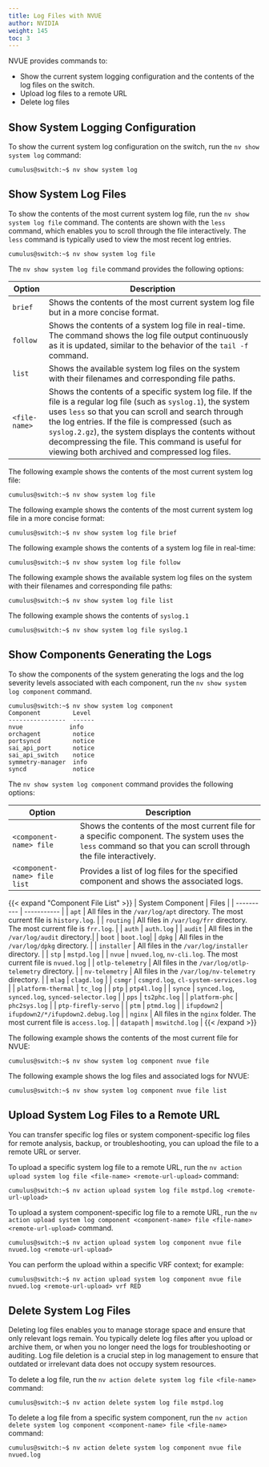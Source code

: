 ```yaml
---
title: Log Files with NVUE
author: NVIDIA
weight: 145
toc: 3
---
```

NVUE provides commands to:
- Show the current system logging configuration and the contents of the log files on the switch.
- Upload log files to a remote URL
- Delete log files

## Show System Logging Configuration

To show the current system log configuration on the switch, run the `nv show system log` command:

```
cumulus@switch:~$ nv show system log
```

## Show System Log Files

To show the contents of the most current system log file, run the `nv show system log file` command. The contents are shown with the `less` command, which enables you to scroll through the file interactively. The `less` command is typically used to view the most recent log entries.

```
cumulus@switch:~$ nv show system log file
```

The `nv show system log file` command provides the following options:

| Option  | Description |
| ------- | ----------- |
| `brief` | Shows the contents of the most current system log file but in a more concise format. |
| `follow`| Shows the contents of a system log file in real-time.  The command shows the log file output continuously as it is updated, similar to the behavior of the `tail -f` command.|
| `list` |  Shows the available system log files on the system with their filenames and corresponding file paths. |
| `<file-name>`|  Shows the contents of a specific system log file. If the file is a regular log file (such as `syslog.1`), the system uses `less` so that you can scroll and search through the log entries. If the file is compressed (such as `syslog.2.gz`), the system displays the contents without decompressing the file. This command is useful for viewing both archived and compressed log files.|

The following example shows the contents of the most current system log file:

```
cumulus@switch:~$ nv show system log file
```

The following example shows the contents of the most current system log file in a more concise format:

```
cumulus@switch:~$ nv show system log file brief
```

The following example shows the contents of a system log file in real-time:

```
cumulus@switch:~$ nv show system log file follow
```

The following example shows the available system log files on the system with their filenames and corresponding file paths:

```
cumulus@switch:~$ nv show system log file list
```

The following example shows the contents of `syslog.1`

```
cumulus@switch:~$ nv show system log file syslog.1
```

## Show Components Generating the Logs

To show the components of the system generating the logs and the log severity levels associated with each component, run the `nv show system log component` command.

```
cumulus@switch:~$ nv show system log component 
Component         Level 
----------------  ------ 
nvue             info  
orchagent         notice 
portsyncd         notice 
sai_api_port      notice 
sai_api_switch    notice 
symmetry-manager  info  
syncd             notice
```

The `nv show system log component` command provides the following options:

| Option  | Description |
| ------- | ----------- |
| `<component-name> file` | Shows the contents of the most current file for a specific component. The system uses the `less` command so that you can scroll through the file interactively. |
|  `<component-name> file list` | Provides a list of log files for the specified component and shows the associated logs.|

{{< expand "Component File List" >}}
| System Component  | Files |
| ---------- | ----------- |
| `apt` | All files in the `/var/log/apt` directory. The most current file is `history.log`. |
| `routing` | All files in `/var/log/frr` directory. The most current file is `frr.log`.  |
| `auth` | `auth.log` |
| `audit` | All files in the `/var/log/audit` directory.|
| `boot` | `boot.log`|
| `dpkg` | All files in the `/var/log/dpkg` directory. |
| `installer` | All files in the `/var/log/installer` directory. |
| `stp` | `mstpd.log` |
| `nvue` | `nvued.log`, `nv-cli.log`. The most current file is `nvued.log` |
| `otlp-telemetry` | All files in the `/var/log/otlp-telemetry` directory. |
| `nv-telemetry` | All files in the `/var/log/nv-telemetry` directory. |
| `mlag` | `clagd.log` |
| `csmgr` | `csmgrd.log`, `cl-system-services.log` |
| `platform-thermal` | `tc_log` |
| `ptp` | `ptp4l.log` |
| `synce` | `synced.log`, `synced.log`, `synced-selector.log` |
| `pps` | `ts2phc.log` |
| `platform-phc` | `phc2sys.log` |
| `ptp-firefly-servo` |
| `ptm` | `ptmd.log` |
| `ifupdown2` | `ifupdown2/*/ifupdown2.debug.log` |
| `nginx` | All files in the `nginx` folder. The most current file is `access.log`. |
| `datapath` | `mswitchd.log` |
{{< /expand >}}

The following example shows the contents of the most current file for NVUE:

```
cumulus@switch:~$ nv show system log component nvue file
```

The following example shows the log files and associated logs for NVUE:

```
cumulus@switch:~$ nv show system log component nvue file list 
```

## Upload System Log Files to a Remote URL

You can transfer specific log files or system component-specific log files for remote analysis, backup, or troubleshooting, you can upload the file to a remote URL or server.

To upload a specific system log file to a remote URL, run the `nv action upload system log file <file-name> <remote-url-upload>` command:

```
cumulus@switch:~$ nv action upload system log file mstpd.log <remote-url-upload> 
```

To upload a system component-specific log file to a remote URL, run the `nv action upload system log component <component-name> file <file-name> <remote-url-upload>` command.

```
cumulus@switch:~$ nv action upload system log component nvue file nvued.log <remote-url-upload> 
```

You can perform the upload within a specific VRF context; for example:

```
cumulus@switch:~$ nv action upload system log component nvue file nvued.log <remote-url-upload> vrf RED
```

## Delete System Log Files

Deleting log files enables you to manage storage space and ensure that only relevant logs remain. You typically delete log files after you upload or archive them, or when you no longer need the logs for troubleshooting or auditing.
Log file deletion is a crucial step in log management to ensure that outdated or irrelevant data does not occupy system resources.

To delete a log file, run the `nv action delete system log file <file-name>` command:

```
cumulus@switch:~$ nv action delete system log file mstpd.log 
```

To delete a log file from a specific system component, run the `nv action delete system log component <component-name> file <file-name>` command:

```
cumulus@switch:~$ nv action delete system log component nvue file nvued.log
```
